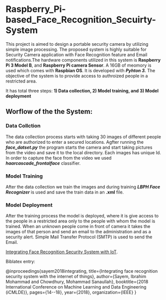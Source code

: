 # Raspberry_Pi-based_Face_Recognition_Secuirty-System
This project is aimed to design a portable security camera by utilizing simple image processing. The proposed system is highly suitable for Security Camera application with Face Recognition feature and Email notifications.The hardware components utilized in this system is **Raspberry Pi 3 Model B**, and **Raspberry Pi camera Sensor**. A 16GB of meomory is used which comes with **Raspbian OS**. It is developed with _**Pyhton 3.**_ 
The objective of the system is to provide access to authroized people in a restricted area.


It has total three steps: **1) Data collection, 2) Model training, and 3) Model deployment**

## Worflow of the the System:
### Data Collction
The data collection process starts with taking 30 images of different people who are authorized to enter a secured locations. Agfter running the **_face_datset.py_** the program starts the camera and start taking pictures from the video and save it to the local directory. Each images has unique Id. In order to capture the face from the video we used **_haarcascade_frontalface_** classifier.

### Model Training
After the data collection we train the images and during training **_LBPH Face Recognizer_** is used and save the train data in an **.xml** file. 

### Model Deployment
After the training process the model is deployed, where it is give access to the people in a restricted area only to the people with whom the model is trained. When an unknown people come in front of camera it takes the images of that person and send an email to the administration and as a security alert. Simple Mail Transfer Protocol (SMTP) is used to send the Email. 

[Integrating Face Recognition Security System with IoT](https://ieeexplore.ieee.org/abstract/document/8613996/).

Biblatex entry:

@inproceedings{sayem2018integrating,
  title={Integrating face recognition security system with the internet of things},
  author={Sayem, Ibrahim Mohammad and Chowdhury, Mohammad Sanaullah},
  booktitle={2018 International Conference on Machine Learning and Data Engineering (iCMLDE)},
  pages={14--18},
  year={2018},
  organization={IEEE}
}

